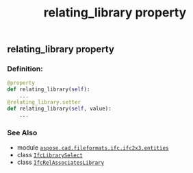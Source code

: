 ﻿---
title: relating_library property
second_title: Aspose.CAD for Python via .NET API References
description: 
type: docs
weight: 100
url: /python-net/aspose.cad.fileformats.ifc.ifc2x3.entities/ifcrelassociateslibrary/relating_library/
is_root: false
---

## relating_library property

### Definition:
```python
@property
def relating_library(self):
    ...
@relating_library.setter
def relating_library(self, value):
    ...
```

### See Also
* module [`aspose.cad.fileformats.ifc.ifc2x3.entities`](../../)
* class [`IfcLibrarySelect`](/cad/python-net/aspose.cad.fileformats.ifc.ifc2x3.types/ifclibraryselect)
* class [`IfcRelAssociatesLibrary`](/cad/python-net/aspose.cad.fileformats.ifc.ifc2x3.entities/ifcrelassociateslibrary)
